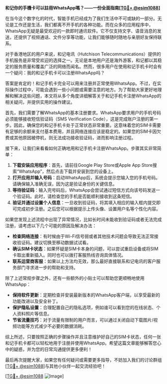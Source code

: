 **和记你的手機卡可以註冊WhatsApp嗎？——一份全面指南[[TG💪+ @esim1088](https://t.me/s/esim1088)]**

在当今这个数字化的时代，智能手机已经成为了我们生活中不可或缺的一部分。无论是工作还是生活，我们都离不开手机的各种功能。而在众多的应用程序中，WhatsApp无疑是最受欢迎的一款即时通讯软件。它不仅支持文字、语音消息的发送，还提供了视频通话、文件分享等功能，让我们能够随时随地与亲朋好友保持联系。

对于香港地区的用户来说，和记电讯（Hutchison Telecommunications）提供的手机服务是非常受欢迎的选择之一。无论是本地用户还是海外游客，和记都以其稳定的服务质量和覆盖广泛的网络而闻名。然而，很多用户在使用和记手机卡时会有一个疑问：我的和记手机卡可以注册WhatsApp吗？

答案是肯定的！和记手机卡完全可以用来注册并正常使用WhatsApp。不过，在实际操作过程中，可能会遇到一些小问题或需要注意的地方。为了帮助大家更好地理解和解决这些问题，本文将从多个角度详细解答关于和记手机卡注册WhatsApp的相关疑问，并提供实用的操作建议。

首先，我们需要了解WhatsApp的基本注册要求。WhatsApp要求用户的手机号码必须能够接收短信验证码（SMS Verification Code），这是完成账户注册的第一步。因此，确保您的和记手机卡处于正常状态非常重要。这意味着您的SIM卡需要有足够的余额来支付基本费用，并且网络连接应该是稳定的。如果您的SIM卡因欠费或其他原因被停机，则无法成功接收验证码，进而影响注册过程。

接下来，让我们来看看如何正确地用和记手机卡注册WhatsApp。步骤其实非常简单：

1. **下载安装应用程序**：首先，请前往Google Play Store或Apple App Store搜索“WhatsApp”，然后点击下载并安装到您的设备上。
2. **打开应用并输入号码**：启动WhatsApp后，系统会提示您输入您的手机号码。请确保输入准确无误，因为这是验证身份的关键信息。
3. **等待验证码**：输入完号码后，WhatsApp会尝试通过短信方式向该号码发送一个验证码。此时，请检查您的手机是否能顺利接收到这条短信。
4. **验证并通过设置个人信息**：一旦收到验证码，将其填入相应的输入框内提交即可完成初步注册。之后您可以根据提示上传头像、设置用户名等个性化内容。

如果您发现上述流程中出现了异常情况，比如长时间未能收到验证码或者无法完成注册，请考虑以下几个可能的原因及解决办法：

- **检查网络连接**：有时候由于Wi-Fi信号弱或者其他技术问题会导致无法正常接收验证码。建议切换至移动数据试试看。
- **确认SIM卡状态**：如果怀疑是SIM卡本身的问题，可以尝试重启设备或将SIM卡取出重新插入。同时也可以拨打客服热线咨询具体情况。
- **联系运营商客服**：如果以上方法均无效，那么最好直接联系和记电讯的客户服务部门寻求进一步的帮助和支持。

除了上述常规步骤之外，还有一些额外的小贴士可以帮助您更顺畅地使用WhatsApp：

- **保持软件更新**：定期检查并安装最新版本的WhatsApp客户端，以享受最新的功能改进以及安全补丁。
- **保护隐私设置**：合理配置自己的隐私选项，例如谁可以看到您的在线状态、个人资料照片等信息。
- **节省流量技巧**：对于流量有限制的用户而言，可以通过关闭自动下载图片/视频功能等方式减少不必要的数据消耗。

综上所述，只要按照正确的步骤操作并且注意维护好自己的SIM卡状态，任何一张和记手机卡都可以轻松地用于注册并使用WhatsApp。希望这篇文章能够解答您心中的疑惑，并为您的日常沟通提供更多便利！

最后再次提醒大家，如果您有任何疑问或需要更多指导，不妨加入我们的讨论群组[[TG💪+ @esim1088](https://t.me/s/esim1088)]与其他小伙伴一起交流经验吧！

[[TG💪+ @esim1088](https://t.me/s/esim1088) ![Image](https://i.postimg.cc/4NQfJmqS/Snipaste-2025-05-13-00-14-12.png)]